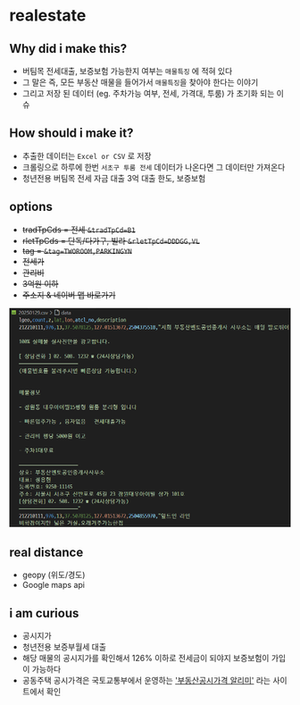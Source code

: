 # realestate

## Why did i make this? 

- 버팀목 전세대출, 보증보험 가능한지 여부는 `매물특징` 에 적혀 있다
- 그 말은 즉, 모든 부동산 매물을 들어가서 `매물특징`을 찾아야 한다는 이야기
- 그리고 저장 된 데이터 (eg. 주차가능 여부, 전세, 가격대, 투룸) 가 초기화 되는 이슈

## How should i make it?

- 추출한 데이터는 `Excel or CSV` 로 저장
- 크롤링으로 하루에 한번 `서초구 투룸 전세` 데이터가 나온다면 그 데이터만 가져온다
- 청년전용 버팀목 전세 자금 대출 3억 대출 한도, 보증보험

## options

- ~~tradTpCds = 전세 `&tradTpCd=B1`~~
- ~~rletTpCds = 단독/다가구, 빌라 `&rletTpCd=DDDGG,VL`~~
- ~~tag = `&tag=TWOROOM,PARKINGYN`~~
- ~~전세가~~
- ~~관리비~~
- ~~3억원 이하~~
- ~~주소지 & 네이버 맵 바로가기~~

![alt text](image.png)

## real distance

- geopy (위도/경도)
- Google maps api

## i am curious

- 공시지가
- 청년전용 보증부월세 대출
- 해당 매물의 공시지가를 확인해서 126% 이하로 전세금이 되야지 보증보험이 가입이 가능하다
- 공동주택 공시가격은 국토교통부에서 운영하는 ['부동산공시가격 알리미'](https://marketer-jinny.tistory.com/entry/%EC%B2%AD%EB%85%84-%ED%97%88%EA%B7%B8-%EB%B2%84%ED%8C%80%EB%AA%A9-%EC%A0%84%EC%84%B8%EC%9E%90%EA%B8%88%EB%8C%80%EC%B6%9C-%EB%B3%B4%EC%A6%9D%EB%B3%B4%ED%97%98-%EA%B3%B5%EC%8B%9C%EC%A7%80%EA%B0%80126-%ED%99%95%EC%9D%B8-%ED%95%84%EC%88%98-I-%EC%A0%84%EC%84%B8%EC%82%AC%EA%B8%B0-%EC%98%88%EB%B0%A9) 라는 사이트에서 확인
